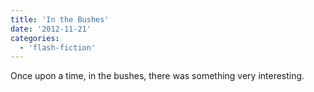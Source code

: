 ```yaml
---
title: 'In the Bushes'
date: '2012-11-21'
categories:
  - 'flash-fiction'
---
```


Once upon a time, in the bushes, there was something very interesting.


<!-- truncate -->

